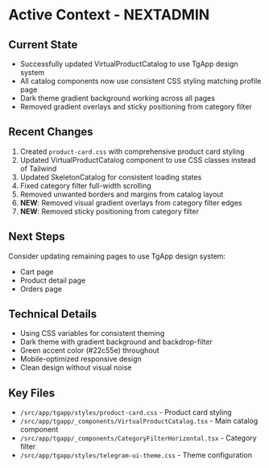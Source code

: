 # Active Context - NEXTADMIN

## Current State
- Successfully updated VirtualProductCatalog to use TgApp design system
- All catalog components now use consistent CSS styling matching profile page
- Dark theme gradient background working across all pages
- Removed gradient overlays and sticky positioning from category filter

## Recent Changes
1. Created `product-card.css` with comprehensive product card styling
2. Updated VirtualProductCatalog component to use CSS classes instead of Tailwind
3. Updated SkeletonCatalog for consistent loading states
4. Fixed category filter full-width scrolling
5. Removed unwanted borders and margins from catalog layout
6. **NEW**: Removed visual gradient overlays from category filter edges
7. **NEW**: Removed sticky positioning from category filter

## Next Steps
Consider updating remaining pages to use TgApp design system:
- Cart page
- Product detail page  
- Orders page

## Technical Details
- Using CSS variables for consistent theming
- Dark theme with gradient background and backdrop-filter
- Green accent color (#22c55e) throughout
- Mobile-optimized responsive design
- Clean design without visual noise

## Key Files
- `/src/app/tgapp/styles/product-card.css` - Product card styling
- `/src/app/tgapp/_components/VirtualProductCatalog.tsx` - Main catalog component
- `/src/app/tgapp/_components/CategoryFilterHorizontal.tsx` - Category filter
- `/src/app/tgapp/styles/telegram-ui-theme.css` - Theme configuration